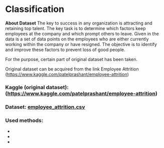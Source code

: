 # Classification

**About Dataset**
The key to success in any organization is attracting and retaining top talent. The key task is to determine which factors keep employees at the company and which prompt others to leave. Given in the data is a set of data points on the employees who are either currently working within the company or have resigned. The objective is to identify and improve these factors to prevent loss of good people.

For the purpose, certain part of original dataset has been taken.

Original dataset can be acquired from the link Employee Attrition (https://www.kaggle.com/patelprashant/employee-attrition)

### Kaggle (original dataset): (https://www.kaggle.com/patelprashant/employee-attrition)

### Dataset: [employee_attrition.csv](https://github.com/mrMichalR/Classification/blob/main/df2.csv)

### Used methods:
- 
- 
- 

